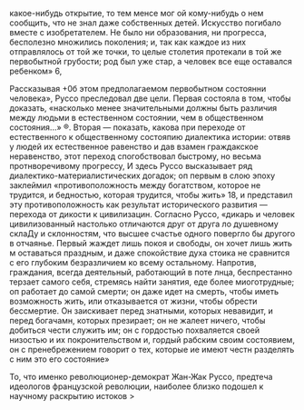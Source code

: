 какое-нибудь открытие, то тем менсе мог ой кому-нибудь о нем сообщить, что не знал даже собственных детей. Искусство погибало вместе с изобретателем. Не было ни образования, ни прогресса, бесполезно множились поколения; и, так как каждое из них отправлялось от той же точки, то целые столетия протекали в той же первобытной грубости; род был уже стар, а человек все еще оставался ребенком» 6,

Рассказывая +0б этом предполагаемом первобытном состоянни человека», Руссо преследовал две цели. Первая состояла в том, чтобы доказать, «насколько менее значительными должны быть различия между людьми в естественном состоянии, чем в общественном состояния...» ®. Вторая — показать, какова при переходе от естественного к общественному состояпию диалектика истории: отвяв у людей их естественное равенство и дав взамен граждакское неравенство, этот переход спогобствовал быстрому, но весьма протнворечивому прогрессу, И здесь Руссо высказывает ряд диалектико-материалистических догадок; оп первым в слою эпоху заклеймил «противоположность между богатством, которое не трудится, и бедностью, которая трудится, чтобы жить» 18, и представил эту противоположность как результат исторического развития — перехода от дикости к цивилизацин. Согласно Руссо, «дикарь и человек цивилизованный настолько отличаются друг от друга ло душевному склаДу и склонностям, что высшее счастье одного повергло бы другого в отчаянье. Первый жаждет лишь покоя и свободы, он хочет лишь жить м оставаться праздным, и даже спокойствие духа стоика не сравнится с его глубоким безразличием ко всему остальному. Напротив, граждания, всегда деятельный, работающий в поте лнца, беспрестанно терзает самого себя, стремясь найти занятия, еде более миоготрудные; оп работает до самой смерти; он даже идет на смерть, чтобы иметь возможность жить, или отказывается от жизни, чтобы обрести бессмертие. Он заискивает перед знатными, которых невавидит, и перед богачамн, которых презирает; он не жалеет ничего, чтобы добиться чести служить им; он с гордостью похваляется своей низостью и их покронительством и, гордый рабским своим состоявием, он с пренебрежением говорит о тех, которые ие имеют честн разделять с ним это его состояние»

То, что именко революционер-демократ Жан-Жак Руссо, предтеча идеологов французской революции, наиболее близко подошел к научному раскрытию истоков >
